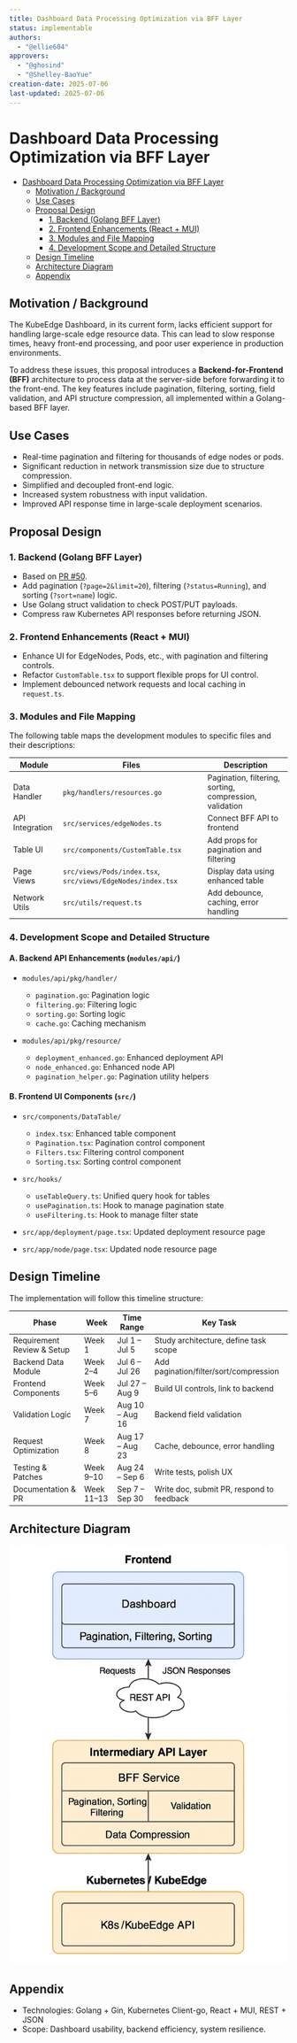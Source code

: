 ```yaml
---
title: Dashboard Data Processing Optimization via BFF Layer
status: implementable
authors:
  - "@ellie604"
approvers:
  - "@ghosind"
  - "@Shelley-BaoYue"
creation-date: 2025-07-06
last-updated: 2025-07-06
---
```


# Dashboard Data Processing Optimization via BFF Layer

- [Dashboard Data Processing Optimization via BFF Layer](#dashboard-data-processing-optimization-via-bff-layer)
  - [Motivation / Background](#motivation--background)
  - [Use Cases](#use-cases)
  - [Proposal Design](#proposal-design)
    - [1. Backend (Golang BFF Layer)](#1-backend-golang-bff-layer)
    - [2. Frontend Enhancements (React + MUI)](#2-frontend-enhancements-react--mui)
    - [3. Modules and File Mapping](#3-modules-and-file-mapping)
    - [4. Development Scope and Detailed Structure](#4-development-scope-and-detailed-structure)
  - [Design Timeline](#design-timeline)
  - [Architecture Diagram](#architecture-diagram)
  - [Appendix](#appendix)

## Motivation / Background

The KubeEdge Dashboard, in its current form, lacks efficient support for handling large-scale edge resource data. This can lead to slow response times, heavy front-end processing, and poor user experience in production environments.

To address these issues, this proposal introduces a **Backend-for-Frontend (BFF)** architecture to process data at the server-side before forwarding it to the front-end. The key features include pagination, filtering, sorting, field validation, and API structure compression, all implemented within a Golang-based BFF layer.

## Use Cases

- Real-time pagination and filtering for thousands of edge nodes or pods.
- Significant reduction in network transmission size due to structure compression.
- Simplified and decoupled front-end logic.
- Increased system robustness with input validation.
- Improved API response time in large-scale deployment scenarios.

## Proposal Design

### 1. Backend (Golang BFF Layer)
- Based on [PR #50](https://github.com/kubeedge/dashboard/pull/50).
- Add pagination (`?page=2&limit=20`), filtering (`?status=Running`), and sorting (`?sort=name`) logic.
- Use Golang struct validation to check POST/PUT payloads.
- Compress raw Kubernetes API responses before returning JSON.

### 2. Frontend Enhancements (React + MUI)
- Enhance UI for EdgeNodes, Pods, etc., with pagination and filtering controls.
- Refactor `CustomTable.tsx` to support flexible props for UI control.
- Implement debounced network requests and local caching in `request.ts`.

### 3. Modules and File Mapping

The following table maps the development modules to specific files and their descriptions:

| Module | Files | Description |
| ------ | ----- | ----------- |
| Data Handler | `pkg/handlers/resources.go` | Pagination, filtering, sorting, compression, validation |
| API Integration | `src/services/edgeNodes.ts` | Connect BFF API to frontend |
| Table UI | `src/components/CustomTable.tsx` | Add props for pagination and filtering |
| Page Views | `src/views/Pods/index.tsx`, `src/views/EdgeNodes/index.tsx` | Display data using enhanced table |
| Network Utils | `src/utils/request.ts` | Add debounce, caching, error handling |

### 4. Development Scope and Detailed Structure

#### A. Backend API Enhancements (`modules/api/`)

- `modules/api/pkg/handler/`
  - `pagination.go`: Pagination logic
  - `filtering.go`: Filtering logic
  - `sorting.go`: Sorting logic
  - `cache.go`: Caching mechanism

- `modules/api/pkg/resource/`
  - `deployment_enhanced.go`: Enhanced deployment API
  - `node_enhanced.go`: Enhanced node API
  - `pagination_helper.go`: Pagination utility helpers

#### B. Frontend UI Components (`src/`)

- `src/components/DataTable/`
  - `index.tsx`: Enhanced table component
  - `Pagination.tsx`: Pagination control component
  - `Filters.tsx`: Filtering control component
  - `Sorting.tsx`: Sorting control component

- `src/hooks/`
  - `useTableQuery.ts`: Unified query hook for tables
  - `usePagination.ts`: Hook to manage pagination state
  - `useFiltering.ts`: Hook to manage filter state

- `src/app/deployment/page.tsx`: Updated deployment resource page
- `src/app/node/page.tsx`: Updated node resource page

## Design Timeline

The implementation will follow this timeline structure:

| Phase | Week | Time Range | Key Task |
| ----- | ---- | ---------- | -------- |
| Requirement Review & Setup | Week 1 | Jul 1 – Jul 5 | Study architecture, define task scope |
| Backend Data Module | Week 2–4 | Jul 6 – Jul 26 | Add pagination/filter/sort/compression |
| Frontend Components | Week 5–6 | Jul 27 – Aug 9 | Build UI controls, link to backend |
| Validation Logic | Week 7 | Aug 10 – Aug 16 | Backend field validation |
| Request Optimization | Week 8 | Aug 17 – Aug 23 | Cache, debounce, error handling |
| Testing & Patches | Week 9–10 | Aug 24 – Sep 6 | Write tests, polish UX |
| Documentation & PR | Week 11–13 | Sep 7 – Sep 30 | Write doc, submit PR, respond to feedback |

## Architecture Diagram

![Data Flow Diagram](./dataflow-bff-dashboard.png)

## Appendix

- Technologies: Golang + Gin, Kubernetes Client-go, React + MUI, REST + JSON
- Scope: Dashboard usability, backend efficiency, system resilience.


